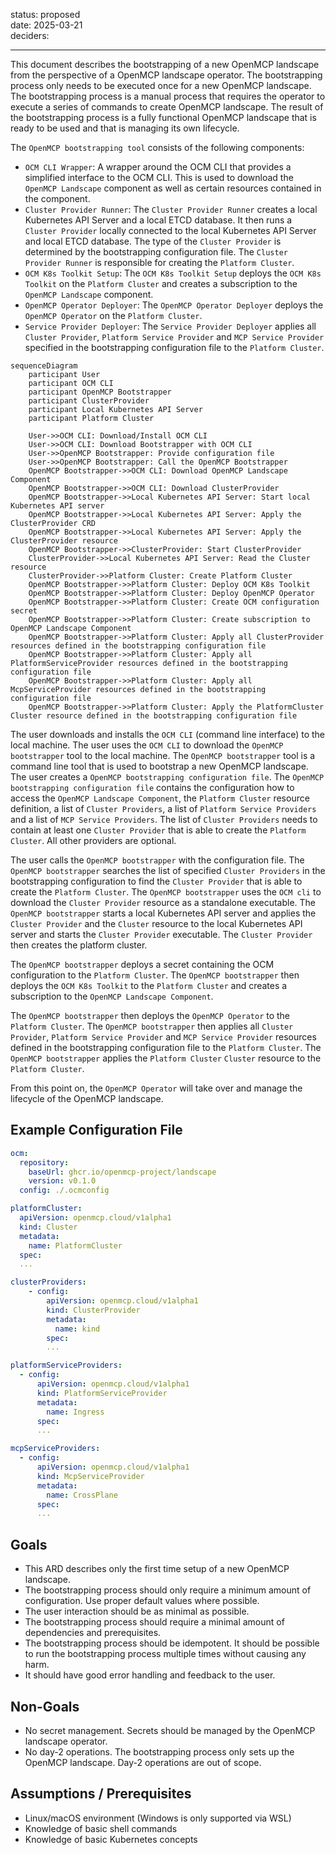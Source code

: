 status: proposed<br>
date: 2025-03-21<br>
deciders: <br>
<hr>
<!-- we need to disable MD025, because we use the different heading "ADR Template" in the homepage (see above) than it is foreseen in the template -->
<!-- markdownlint-disable-file MD025 -->

This document describes the bootstrapping of a new OpenMCP landscape from the perspective of a OpenMCP landscape operator.
The bootstrapping process only needs to be executed once for a new OpenMCP landscape.
The bootstrapping process is a manual process that requires the operator to execute a series of commands to create OpenMCP landscape.
The result of the bootstrapping process is a fully functional OpenMCP landscape that is ready to be used and that is managing its own lifecycle.

The `OpenMCP bootstrapping tool` consists of the following components:

* `OCM CLI Wrapper`: A wrapper around the OCM CLI that provides a simplified interface to the OCM CLI. This is used to download the `OpenMCP Landscape` component as well as certain resources contained in the component.
* `Cluster Provider Runner`: The `Cluster Provider Runner` creates a local Kubernetes API Server and a local ETCD database. It then runs a `Cluster Provider` locally connected to the local Kubernetes API Server and local ETCD database. The type of the `Cluster Provider` is determined by the bootstrapping configuration file. The `Cluster Provider Runner` is responsible for creating the `Platform Cluster`.
* `OCM K8s Toolkit Setup`: The `OCM K8s Toolkit Setup` deploys the `OCM K8s Toolkit` on the `Platform Cluster` and creates a subscription to the `OpenMCP Landscape` component.
* `OpenMCP Operator Deployer`: The `OpenMCP Operator Deployer` deploys the `OpenMCP Operator` on the `Platform Cluster`.
* `Service Provider Deployer`: The `Service Provider Deployer` applies all `Cluster Provider`, `Platform Service Provider` and `MCP Service Provider` specified in the bootstrapping configuration file to the `Platform Cluster`.

```mermaid
sequenceDiagram
    participant User
    participant OCM CLI
    participant OpenMCP Bootstrapper
    participant ClusterProvider
    participant Local Kubernetes API Server
    participant Platform Cluster

    User->>OCM CLI: Download/Install OCM CLI
    User->>OCM CLI: Download Bootstrapper with OCM CLI
    User->>OpenMCP Bootstrapper: Provide configuration file
    User->>OpenMCP Bootstrapper: Call the OpenMCP Bootstrapper
    OpenMCP Bootstrapper->>OCM CLI: Download OpenMCP Landscape Component
    OpenMCP Bootstrapper->>OCM CLI: Download ClusterProvider
    OpenMCP Bootstrapper->>Local Kubernetes API Server: Start local Kubernetes API server
    OpenMCP Bootstrapper->>Local Kubernetes API Server: Apply the ClusterProvider CRD
    OpenMCP Bootstrapper->>Local Kubernetes API Server: Apply the ClusterProvider resource
    OpenMCP Bootstrapper->>ClusterProvider: Start ClusterProvider
    ClusterProvider->>Local Kubernetes API Server: Read the Cluster resource
    ClusterProvider->>Platform Cluster: Create Platform Cluster
    OpenMCP Bootstrapper->>Platform Cluster: Deploy OCM K8s Toolkit
    OpenMCP Bootstrapper->>Platform Cluster: Deploy OpenMCP Operator
    OpenMCP Bootstrapper->>Platform Cluster: Create OCM configuration secret
    OpenMCP Bootstrapper->>Platform Cluster: Create subscription to OpenMCP Landscape Component
    OpenMCP Bootstrapper->>Platform Cluster: Apply all ClusterProvider resources defined in the bootstrapping configuration file
    OpenMCP Bootstrapper->>Platform Cluster: Apply all PlatformServiceProvider resources defined in the bootstrapping configuration file
    OpenMCP Bootstrapper->>Platform Cluster: Apply all McpServiceProvider resources defined in the bootstrapping configuration file
    OpenMCP Bootstrapper->>Platform Cluster: Apply the PlatformCluster Cluster resource defined in the bootstrapping configuration file
```

The user downloads and installs the `OCM CLI` (command line interface) to the local machine. The user uses the `OCM CLI` to download the `OpenMCP bootstrapper` tool to the local machine.
The `OpenMCP bootstrapper` tool is a command line tool that is used to bootstrap a new OpenMCP landscape. The user creates a `OpenMCP bootstrapping configuration file`. The `OpenMCP bootstrapping configuration file` contains the configuration how to access the `OpenMCP Landscape Component`, the `Platform Cluster` resource definition, a list of `Cluster Providers`, a list of `Platform Service Providers` and a list of `MCP Service Providers`. The list of `Cluster Providers` needs to contain at least one `Cluster Provider` that is able to create the `Platform Cluster`. All other providers are optional.

The user calls the `OpenMCP bootstrapper` with the configuration file.
The `OpenMCP bootstrapper` searches the list of specified `Cluster Providers` in the bootstrapping configuration to find the `Cluster Provider` that is able to create the `Platform Cluster`. The `OpenMCP bootstrapper` uses the `OCM cli` to download the `Cluster Provider` resource as a standalone executable.
The `OpenMCP bootstrapper` starts a local Kubernetes API server and applies the `Cluster Provider` and the `Cluster` resource to the local Kubernetes API server and starts the `Cluster Provider` executable. The `Cluster Provider` then creates the platform cluster.

The `OpenMCP bootstrapper` deploys a secret containing the OCM configuration to the `Platform Cluster`.
The `OpenMCP bootstrapper` then deploys the `OCM K8s Toolkit` to the `Platform Cluster` and creates a subscription to the `OpenMCP Landscape Component`.

The `OpenMCP bootstrapper` then deploys the `OpenMCP Operator` to the `Platform Cluster`.
The `OpenMCP bootstrapper` then applies all `Cluster Provider`, `Platform Service Provider` and `MCP Service Provider` resources defined in the bootstrapping configuration file to the `Platform Cluster`.
The `OpenMCP bootstrapper` applies the `Platform Cluster` `Cluster` resource to the `Platform Cluster`.

From this point on, the `OpenMCP Operator` will take over and manage the lifecycle of the OpenMCP landscape.

## Example Configuration File

```yaml
ocm:
  repository:
    baseUrl: ghcr.io/openmcp-project/landscape
    version: v0.1.0
  config: ./.ocmconfig

platformCluster:
  apiVersion: openmcp.cloud/v1alpha1
  kind: Cluster
  metadata:
    name: PlatformCluster
  spec:
  ...

clusterProviders:
    - config:
        apiVersion: openmcp.cloud/v1alpha1
        kind: ClusterProvider
        metadata:
          name: kind
        spec:
        ...

platformServiceProviders:
  - config:
      apiVersion: openmcp.cloud/v1alpha1
      kind: PlatformServiceProvider
      metadata:
        name: Ingress
      spec:
      ...

mcpServiceProviders:
  - config:
      apiVersion: openmcp.cloud/v1alpha1
      kind: McpServiceProvider
      metadata:
        name: CrossPlane
      spec:
      ...
```

## Goals

* This ARD describes only the first time setup of a new OpenMCP landscape.
* The bootstrapping process should only require a minimum amount of configuration. Use proper default values where possible.
* The user interaction should be as minimal as possible.
* The bootstrapping process should require a minimal amount of dependencies and prerequisites.
* The bootstrapping process should be idempotent. It should be possible to run the bootstrapping process multiple times without causing any harm.
* It should have good error handling and feedback to the user.

## Non-Goals

* No secret management. Secrets should be managed by the OpenMCP landscape operator.
* No day-2 operations. The bootstrapping process only sets up the OpenMCP landscape. Day-2 operations are out of scope.

## Assumptions / Prerequisites

* Linux/macOS environment (Windows is only supported via WSL)
* Knowledge of basic shell commands
* Knowledge of basic Kubernetes concepts
